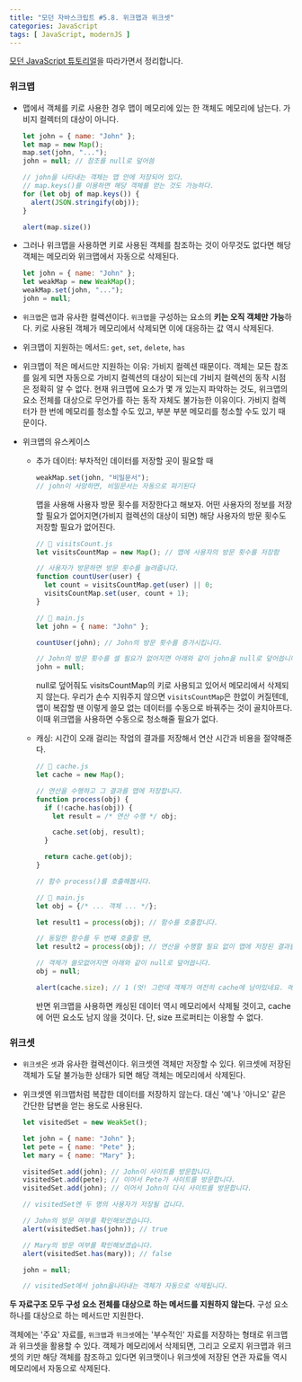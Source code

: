 ```yaml
---
title: "모던 자바스크립트 #5.8. 위크맵과 위크셋"
categories: JavaScript
tags: [ JavaScript, modernJS ]
---
```


[모던 JavaScript 튜토리얼](https://ko.javascript.info/)을 따라가면서 정리합니다.

### 위크맵

- 맵에서 객체를 키로 사용한 경우 맵이 메모리에 있는 한 객체도 메모리에 남는다. 가비지 컬렉터의 대상이 아니다.

  ```js
  let john = { name: "John" };
  let map = new Map();
  map.set(john, "...");
  john = null; // 참조를 null로 덮어씀
  
  // john을 나타내는 객체는 맵 안에 저장되어 있다.
  // map.keys()를 이용하면 해당 객체를 얻는 것도 가능하다.
  for (let obj of map.keys()) {
    alert(JSON.stringify(obj));
  }
  
  alert(map.size())
  ```

- 그러나 위크맵을 사용하면 키로 사용된 객체를 참조하는 것이 아무것도 없다면 해당 객체는 메모리와 위크맵에서 자동으로 삭제된다. 

  ```js
  let john = { name: "John" };
  let weakMap = new WeakMap();
  weakMap.set(john, "...");
  john = null;
  ```

- `위크맵`은 `맵`과 유사한 컬렉션이다. `위크맵`을 구성하는 요소의 **키는 오직 객체만 가능**하다. 키로 사용된 객체가 메모리에서 삭제되면 이에 대응하는 값 역시 삭제된다.

- 위크맵이 지원하는 메서드: `get`, `set`, `delete`, `has`

- 위크맵이 적은 메서드만 지원하는 이유: 가비지 컬렉션 때문이다. 객체는 모든 참조를 잃게 되면 자동으로 가비지 컬렉션의 대상이 되는데 가비지 컬렉션의 동작 시점은 정확히 알 수 없다. 현재 위크맵에 요소가 몇 개 있는지 파악하는 것도, 위크맵의 요소 전체를 대상으로 무언가를 하는 동작 자체도 불가능한 이유이다. 가비지 컬렉터가 한 번에 메모리를 청소할 수도 있고, 부분 부분 메모리를 청소할 수도 있기 때문이다.

- 위크맵의 유스케이스

  - 추가 데이터: 부차적인 데이터를 저장할 곳이 필요할 때

    ```js
    weakMap.set(john, "비밀문서");
    // john이 사망하면, 비밀문서는 자동으로 파기된다
    ```

    맵을 사용해 사용자 방문 횟수를 저장한다고 해보자. 어떤 사용자의 정보를 저장할 필요가 없어지면(가비지 컬렉션의 대상이 되면) 해당 사용자의 방문 횟수도 저장할 필요가 없어진다.

    ```js
    // 📁 visitsCount.js
    let visitsCountMap = new Map(); // 맵에 사용자의 방문 횟수를 저장함
    
    // 사용자가 방문하면 방문 횟수를 늘려줍니다.
    function countUser(user) {
      let count = visitsCountMap.get(user) || 0;
      visitsCountMap.set(user, count + 1);
    }
    
    // 📁 main.js
    let john = { name: "John" };
    
    countUser(john); // John의 방문 횟수를 증가시킵니다.
    
    // John의 방문 횟수를 셀 필요가 없어지면 아래와 같이 john을 null로 덮어씁니다.
    john = null;
    ```

    null로 덮어줘도 visitsCountMap의 키로 사용되고 있어서 메모리에서 삭제되지 않는다. 우리가 손수 지워주지 않으면 `visitsCountMap`은 한없이 커질텐데, 앱이 복잡할 땐 이렇게 쓸모 없는 데이터를 수동으로 바꿔주는 것이 골치아프다. 이때 위크맵을 사용하면 수동으로 청소해줄 필요가 없다.

  - 캐싱: 시간이 오래 걸리는 작업의 결과를 저장해서 연산 시간과 비용을 절약해준다.

    ```js
    // 📁 cache.js
    let cache = new Map();
    
    // 연산을 수행하고 그 결과를 맵에 저장합니다.
    function process(obj) {
      if (!cache.has(obj)) {
        let result = /* 연산 수행 */ obj;
    
        cache.set(obj, result);
      }
    
      return cache.get(obj);
    }
    
    // 함수 process()를 호출해봅시다.
    
    // 📁 main.js
    let obj = {/* ... 객체 ... */};
    
    let result1 = process(obj); // 함수를 호출합니다.
    
    // 동일한 함수를 두 번째 호출할 땐,
    let result2 = process(obj); // 연산을 수행할 필요 없이 맵에 저장된 결과를 가져오면 됩니다.
    
    // 객체가 쓸모없어지면 아래와 같이 null로 덮어씁니다.
    obj = null;
    
    alert(cache.size); // 1 (엇! 그런데 객체가 여전히 cache에 남아있네요. 메모리가 낭비되고 있습니다.)
    ```

    반면 위크맵을 사용하면 캐싱된 데이터 역시 메모리에서 삭제될 것이고, cache에 어떤 요소도 남지 않을 것이다. 단, size 프로퍼티는 이용할 수 없다.

### 위크셋

- `위크셋`은 `셋`과 유사한 컬렉션이다. 위크셋엔 객체만 저장할 수 있다. 위크셋에 저장된 객체가 도달 불가능한 상태가 되면 해당 객체는 메모리에서 삭제된다.

- 위크셋엔 위크맵처럼 복잡한 데이터를 저장하지 않는다. 대신 '예'나 '아니오' 같은 간단한 답변을 얻는 용도로 사용된다. 

  ```js
  let visitedSet = new WeakSet();
  
  let john = { name: "John" };
  let pete = { name: "Pete" };
  let mary = { name: "Mary" };
  
  visitedSet.add(john); // John이 사이트를 방문합니다.
  visitedSet.add(pete); // 이어서 Pete가 사이트를 방문합니다.
  visitedSet.add(john); // 이어서 John이 다시 사이트를 방문합니다.
  
  // visitedSet엔 두 명의 사용자가 저장될 겁니다.
  
  // John의 방문 여부를 확인해보겠습니다.
  alert(visitedSet.has(john)); // true
  
  // Mary의 방문 여부를 확인해보겠습니다.
  alert(visitedSet.has(mary)); // false
  
  john = null;
  
  // visitedSet에서 john을나타내는 객체가 자동으로 삭제됩니다.
  ```

**두 자료구조 모두 구성 요소 전체를 대상으로 하는 메서드를 지원하지 않는다.** 구성 요소 하나를 대상으로 하는 메서드만 지원한다.

객체에는 '주요' 자료를, `위크맵`과 `위크셋`에는 '부수적인' 자료를 저장하는 형태로 위크맵과 위크셋을 활용할 수 있다. 객체가 메모리에서 삭제되면, 그리고 오로지 위크맵과 위크셋의 키만 해당 객체를 참조하고 있다면 위크맷이나 위크셋에 저장된 연관 자료들 역시 메모리에서 자동으로 삭제된다.

